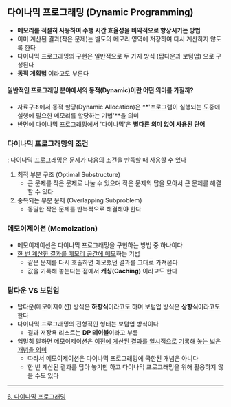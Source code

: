 ## 다이나믹 프로그래밍 (Dynamic Programming)
- **메모리를 적절히 사용하여 수행 시간 효율성을 비약적으로 향상시키는 방법**
- 이미 계산된 결과(작은 문제)는 별도의 메모리 영역에 저장하여 다시 계산하지 않도록 한다
- 다이나믹 프로그래밍의 구현은 일반적으로 두 가지 방식 (탑다운과 보텀업) 으로 구성된다
- **동적 계획법** 이라고도 부른다

#### 일반적인 프로그래밍 분야에서의 동적(Dynamic)이란 어떤 의미를 가질까?
- 자료구조에서 동적 할당(Dynamic Allocation)은 **'프로그램이 실행되는 도중에 실행에 필요한 메모리를 할당하는 기법'**을 의미
- 반면에 다이나믹 프로그래밍에서 '다이나믹'은 **별다른 의미 없이 사용된 단어**

### 다이나믹 프로그래밍의 조건
: 다이나믹 프로그래밍은 문제가 다음의 조건을 만족할 때 사용할 수 있다

1. 최적 부분 구조 (Optimal Substructure)
    - 큰 문제를 작은 문제로 나눌 수 있으며 작은 문제의 답을 모아서 큰 문제를 해결할 수 있다
2. 중복되는 부분 문제 (Overlapping Subproblem)
    - 동일한 작은 문제를 반복적으로 해결해야 한다


### 메모이제이션 (Memoization)
- 메모이제이션은 다이나믹 프로그래밍을 구현하는 방법 중 하나이다
- <u>한 번 계산한 결과를 메모리 공간에 메모</u>하는 기법
    - 같은 문제를 다시 호출하면 메모했던 결과를 그대로 가져온다
    - 값을 기록해 놓는다는 점에서 **캐싱(Caching)** 이라고도 한다

### 탑다운 VS 보텀업
- 탑다운(메모이제이션) 방식은 **하향식**이라고도 하며 보텀업 방식은 **상향식**이라고도 한다
- 다이나믹 프로그래밍의 전형적인 형태는 보텀업 방식이다
    - 결과 저장욕 리스트는 **DP 테이블**이라고 부름
- 엄밀히 말하면 메모이제이션은 <u>이전에 계산된 결과를 일시적으로 기록해 놓는 넓은 개념을 의미</u>
    - 따라서 메모이제이션은 다이나믹 프로그래밍에 국한된 개념은 아니다
    - 한 번 계산된 결과를 담아 놓기만 하고 다이나믹 프로그래밍을 위해 활용하지 않을 수도 있다

---
[6. 다이나믹 프로그래밍](https://www.youtube.com/watch?v=5Lu34WIx2Us)
